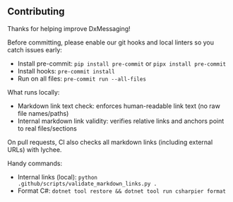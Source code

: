 ## Contributing

Thanks for helping improve DxMessaging!

Before committing, please enable our git hooks and local linters so you catch issues early:

- Install pre-commit: `pip install pre-commit` or `pipx install pre-commit`
- Install hooks: `pre-commit install`
- Run on all files: `pre-commit run --all-files`

What runs locally:

- Markdown link text check: enforces human-readable link text (no raw file names/paths)
- Internal markdown link validity: verifies relative links and anchors point to real files/sections

On pull requests, CI also checks all markdown links (including external URLs) with lychee.

Handy commands:

- Internal links (local): `python .github/scripts/validate_markdown_links.py .`
- Format C#: `dotnet tool restore && dotnet tool run csharpier format`

